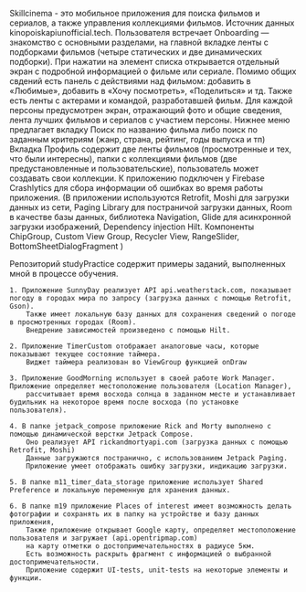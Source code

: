Skillcinema - это мобильное приложения для поиска фильмов и сериалов, а также управления коллекциями фильмов. 
	Источник данных kinopoiskapiunofficial.tech. Пользователя встречает Onboarding — знакомство с основными разделами, на главной вкладке 
	ленты с подборками фильмов (четыре статических и две динамических подборки). При нажатии на элемент списка открывается
	отдельный экран с подробной информацией о фильме или сериале. Помимо общих свдений есть панель с действиями над фильмом:
	добавить в «Любимые», добавить в «Хочу посмотреть», «Поделиться» и тд. Также есть ленты с актерами и командой, разработавшей фильм.
	Для каждой персоны предусмотрен экран, отражающий фото и общие сведения, лента лучших фильмов и сериалов с участием персоны.
	Нижнее меню предлагает вкладку Поиск по названию фильма либо поиск по заданным критериям (жанр, страна, рейтинг, годы выпуска и тп)
	Вкладка Профиль содержит две ленты фильмов (просмотренные и тех, что были интересны), 
	папки с коллекциями фильмов (две предустановленные и пользовательские), пользователь может создавать свои коллекции.
	К приложению подключен у Firebase Crashlytics для сбора информации об ошибках во время работы приложения.
	(В приложении используются Retrofit, Moshi для загрузки данных из сети,   Paging Library для постраничой загрузки данных,
	Room в качестве базы данных, библиотека Navigation, Glide для асинхронной загрузки изображений, Dependency injection Hilt. 
	Компоненты ChipGroup, Custom View Group, Recycler View, RangeSlider, BottomSheetDialogFragment ) 

Репозиторий studyPractice содержит примеры заданий, выполненных мной в процессе обучения.

	1. Приложение SunnyDay реализует API api.weatherstack.com, показывает погоду в городах мира по запросу (загрузка данных с помощью Retrofit, Gson). 
		Также имеет локальную базу данных для сохранения сведений о погоде в просмотренных городах (Room). 
		Внедрение зависимостей произведено с помощью Hilt.
	
	2. Приложение TimerCustom отображает аналоговые часы, которые показывают текущее состояние таймера. 
		Виджет таймера реализован во ViewGroup функцией onDraw 

	3. Приложение GoodMorning использует в своей работе Work Manager. Приложение определяет местоположение пользователя (Location Manager), 
		рассчитывает время восхода солнца в заданном месте и устанавливает будильник на некоторое время после восхода (по установке пользователя).
 
	4. В папке jetpack_compose приложение Rick and Morty выполнено с помощью динамической верстки Jetpack Compose. 
		Оно реализует API rickandmortyapi.com (загрузка данных с помощью Retrofit, Moshi)
		Данные загружаются постранично, с использованием Jetpack Paging.
		Приложение умеет отображать ошибку загрузки, индикацию загрузки.

	5. В папке m11_timer_data_storage приложение использует Shared Preference и локальную переменную для хранения данных.

	6. В папке m19 приложение Places of interest имеет возможность делать фотографии и сохранять их в папку на устройстве и базу данных приложения,
		Также приложение открывает Google карту, определяет местоположение пользователя и загружает (api.opentripmap.com) 
		на карту отметки о достопримечательностях в радиусе 5км.
		Есть возможность раскрыть фрагмент с информацией о выбранной достопримечательности.
		Приложение содержит UI-tests, unit-tests на некоторые элементы и функции.
